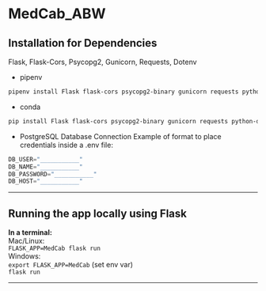 # MedCab_ABW

## Installation for Dependencies
Flask, Flask-Cors, Psycopg2, Gunicorn, Requests, Dotenv
- pipenv
```sh
pipenv install Flask flask-cors psycopg2-binary gunicorn requests python-dotenv scikit-learn pandas
```
- conda
```sh
pip install Flask flask-cors psycopg2-binary gunicorn requests python-dotenv scikit-learn pandas
```
- PostgreSQL Database Connection
Example of format to place credentials inside a .env file:
```py
DB_USER="___________"
DB_NAME="___________"
DB_PASSWORD="___________"
DB_HOST="___________"
```
---

## Running the app locally using Flask  
**In a terminal:**  
Mac/Linux:  
`FLASK_APP=MedCab flask run`  
Windows:  
`export FLASK_APP=MedCab` (set env var)  
`flask run`

---